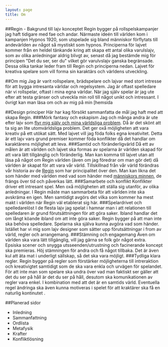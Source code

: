 ```yaml
---
layout: page
title: Om
---
```


##Regin - Bakgrund till lajv konceptet
 Regin bygger på rollspelskampanjer jag haft tidigare med fae och andar. Närmaste ideén till världen kom i kampanjen Hypnos 1920, som utspelade sig bland människor förflytats till andevärlden av något så mystiskt som hypnos. Principerna för lajvet kommer från en heldel tänkande kring att skapa ett antal olika varulslajv, som av olika anledningar aldrig blivgt av, senast då jag bestämde mig för principen "Det du ser, ser du" vilket gör varulvslajv ganska begränsade. Dessa olika tankar leder fram till Regin och principerna nedan. Lajvet för kreativa spelare som vill forma sin karaktärs och världens utveckling.

##Om mig
Jag är varit rollspelare, brädspelare och lajvar med stort intresse för att bygga intresanta världar och regelsystem. Jag är oftast spelledare när vi rollspelar, oftast i mina egna världar. När jag själv spelar är jag ute efter att testa gränser och utveckla min roll till något unikt och intressant. I övrigt kan man läsa om och av mig på min [hemsida

##Design principer
Här har kag försökt sammanfatta de mål jag haft med att skapa Regin.
###Mörk fantasy och eskapism
Jag och många andra är ute efter lajv som [flyr mig själv och mina världsliga problem](http://sv.wikipedia.org/wiki/Eskapism). Då är det skönt att ta sig an lite utomvärldsliga problem. Det ger oxå möjligheten att vara kreativ på ett utökat sätt. Med lajvet vill jag föda folks egna kreativitet. Detta är ett lajv vars grund premiser kommer föda konflikter då det handlar om karaktärens möjlighet att leva.
###Samtid och föränderligvärld
Då ett av målen är att världen och lajvet ska formas av spelarna är världen skapad för att vara lätt tillgänglig och föränderlig. Man kan komma till lajvet utan att läsa på något om Regin världen (även om jag föredrar om man gör det) då världen är skapat för att vara vår värld. Tillskillnad från vår värld förändras vår historia av de [Regin](regin) som har principalitet över den. Man kan likna det som händer med världen med vad som händer med [människors minnen](http://www.ted.com/talks/elizabeth_loftus_the_fiction_of_memory), de frängs över tid och påverkas lätt.
###Samarbete och konflikt
Konfilkter driver ett intresant spel. Men oxå möjligheten att ställa sig utanför, av olika anledningar. I Regin måste man sammarbeta för att världen inte ska avskräma en igen. Men samtidigt avgörs det  vilka som kommer ha mest makt i världen när Regin väl etablerat sig här.
###Spelardrivet och spelledarelöst
I de flesta lajv jag spelat i hamnar man i att relationen till spelledaren är grund förutsättningen för att göra saker. Ibland handlar det om långt köande ibland om att inte göra saker. Regin bygger på att man inte ska behöva spelledare. Spelarna ska själva kunna avgöra vad som händer. Istället har vi mig som lajv designer som sätter upp förutsättningar i from av värld, regler och arrangemang.
###Stämning och engagemang
Även om världen ska vara lätt tillgänglig, vill jag gärna se folk gör något extra. Epsiska scener och snygga utsseenden/utrustning och facinerande koncept ska premieras. Höj stämningen för andra och få något tillbaka. Det är även kul att äta mat i underligt sällskap, så det ska vara möjligt.
###Tydliga klara regler.
Regin bygger på regler som förstärker möjligheterna till intreraktion och kreativigtet samtidigt som de ska vara enkla och urvägen för spelandet. För att inte man som spelare ska undra över vad man faktiskt ser gäller att det du ser på håll är det du ser på håll, desutom ska komunikationen av regler vara enkel. I kombination med att det är en samtids värld. Eventuella regel ändringa ska även kunna motiveras i spelet för att kraktärer ska få en naturlig kontinutet . 

##Planerad sidor
* Inledning
* Sammanfattning
* Ordlista
* Metafysik
* Krafter
* Konfliktlösning
